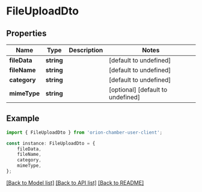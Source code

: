 # FileUploadDto


## Properties

Name | Type | Description | Notes
------------ | ------------- | ------------- | -------------
**fileData** | **string** |  | [default to undefined]
**fileName** | **string** |  | [default to undefined]
**category** | **string** |  | [default to undefined]
**mimeType** | **string** |  | [optional] [default to undefined]

## Example

```typescript
import { FileUploadDto } from 'orion-chamber-user-client';

const instance: FileUploadDto = {
    fileData,
    fileName,
    category,
    mimeType,
};
```

[[Back to Model list]](../README.md#documentation-for-models) [[Back to API list]](../README.md#documentation-for-api-endpoints) [[Back to README]](../README.md)

